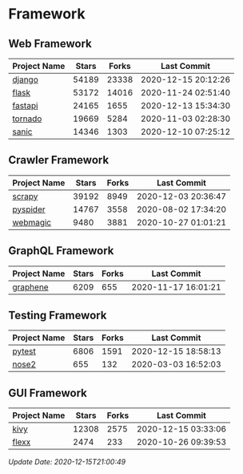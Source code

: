 # Framework

## Web Framework
| Project Name | Stars | Forks | Last Commit |
| ------------ | ----- | ----- | ----------- |
| [django](https://github.com/django/django) | 54189 | 23338 | 2020-12-15 20:12:26 |
| [flask](https://github.com/pallets/flask) | 53172 | 14016 | 2020-11-24 02:51:40 |
| [fastapi](https://github.com/tiangolo/fastapi) | 24165 | 1655 | 2020-12-13 15:34:30 |
| [tornado](https://github.com/tornadoweb/tornado) | 19669 | 5284 | 2020-11-03 02:28:30 |
| [sanic](https://github.com/huge-success/sanic) | 14346 | 1303 | 2020-12-10 07:25:12 |

## Crawler Framework
| Project Name | Stars | Forks | Last Commit |
| ------------ | ----- | ----- | ----------- |
| [scrapy](https://github.com/scrapy/scrapy) | 39192 | 8949 | 2020-12-03 20:36:47 |
| [pyspider](https://github.com/binux/pyspider) | 14767 | 3558 | 2020-08-02 17:34:20 |
| [webmagic](https://github.com/code4craft/webmagic) | 9480 | 3881 | 2020-10-27 01:01:21 |

## GraphQL Framework
| Project Name | Stars | Forks | Last Commit |
| ------------ | ----- | ----- | ----------- |
| [graphene](https://github.com/graphql-python/graphene) | 6209 | 655 | 2020-11-17 16:01:21 |

## Testing Framework
| Project Name | Stars | Forks | Last Commit |
| ------------ | ----- | ----- | ----------- |
| [pytest](https://github.com/pytest-dev/pytest) | 6806 | 1591 | 2020-12-15 18:58:13 |
| [nose2](https://github.com/nose-devs/nose2) | 655 | 132 | 2020-03-03 16:52:03 |

## GUI Framework
| Project Name | Stars | Forks | Last Commit |
| ------------ | ----- | ----- | ----------- |
| [kivy](https://github.com/kivy/kivy) | 12308 | 2575 | 2020-12-15 03:33:06 |
| [flexx](https://github.com/flexxui/flexx) | 2474 | 233 | 2020-10-26 09:39:53 |

*Update Date: 2020-12-15T21:00:49*